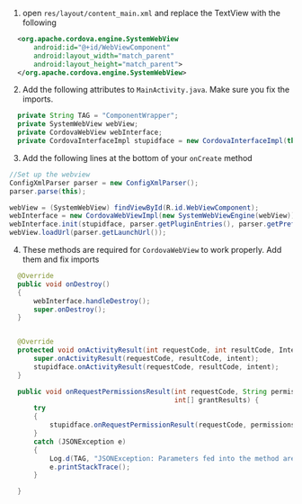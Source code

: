 1. open `res/layout/content_main.xml` and replace the TextView with the following
  ```XML
    <org.apache.cordova.engine.SystemWebView
        android:id="@+id/WebViewComponent"
        android:layout_width="match_parent"
        android:layout_height="match_parent">
    </org.apache.cordova.engine.SystemWebView>
  ``` 
2. Add the following attributes to `MainActivity.java`. Make sure you fix the imports.
  ```Java
    private String TAG = "ComponentWrapper";
    private SystemWebView webView;
    private CordovaWebView webInterface;
    private CordovaInterfaceImpl stupidface = new CordovaInterfaceImpl(this);
  ```
3. Add the following lines at the bottom of your `onCreate` method

  ```Java
  //Set up the webview
  ConfigXmlParser parser = new ConfigXmlParser();
  parser.parse(this);

  webView = (SystemWebView) findViewById(R.id.WebViewComponent);
  webInterface = new CordovaWebViewImpl(new SystemWebViewEngine(webView));
  webInterface.init(stupidface, parser.getPluginEntries(), parser.getPreferences());
  webView.loadUrl(parser.getLaunchUrl());
  ```

4. These methods are required for `CordovaWebView` to work properly. Add them and fix imports

  ```Java
    @Override
    public void onDestroy()
    {
        webInterface.handleDestroy();
        super.onDestroy();
    }


    @Override
    protected void onActivityResult(int requestCode, int resultCode, Intent intent) {
        super.onActivityResult(requestCode, resultCode, intent);
        stupidface.onActivityResult(requestCode, resultCode, intent);
    }

    public void onRequestPermissionsResult(int requestCode, String permissions[],
                                           int[] grantResults) {
        try
        {
            stupidface.onRequestPermissionResult(requestCode, permissions, grantResults);
        }
        catch (JSONException e)
        {
            Log.d(TAG, "JSONException: Parameters fed into the method are not valid");
            e.printStackTrace();
        }

    }

  ```
